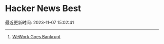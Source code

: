 # Hacker News Best

最近更新时间: 2023-11-07 15:02:41

--- 
1. [WeWork Goes Bankrupt](https://www.bloomberg.com/news/articles/2023-11-07/wework-goes-bankrupt-capping-co-working-company-s-downfall) 
